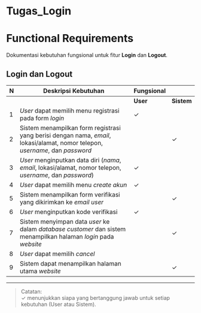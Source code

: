 # Tugas_Login

# Functional Requirements

Dokumentasi kebutuhan fungsional untuk fitur **Login** dan **Logout**.

## Login dan Logout

| N  | Deskripsi Kebutuhan                                                                                   | Fungsional |      |
|----|--------------------------------------------------------------------------------------------------------|------------|------|
|    |                                                                                                        | **User**   | **Sistem** |
| 1  | _User_ dapat memilih menu registrasi pada form _login_                                                  | ✓          |          |
| 2  | Sistem menampilkan form registrasi yang berisi dengan nama, _email_, lokasi/alamat, nomor telepon, _username_, dan _password_ |            | ✓        |
| 3  | _User_ menginputkan data diri (_nama_, _email_, lokasi/alamat, nomor telepon, _username_, dan _password_) | ✓          |          |
| 4  | _User_ dapat memilih menu _create akun_                                                                 | ✓          |          |
| 5  | Sistem menampilkan form verifikasi yang dikirimkan ke _email user_                                      |            | ✓        |
| 6  | _User_ menginputkan kode verifikasi                                                                    | ✓          |          |
| 7  | Sistem menyimpan data _user_ ke dalam _database customer_ dan sistem menampilkan halaman _login_ pada _website_ |            | ✓        |
| 8  | _User_ dapat memilih _cancel_                                                                           |         |            |
| 9  | Sistem dapat menampilkan halaman utama _website_                                                       |            | ✓        |

---

> Catatan:  
> ✓ menunjukkan siapa yang bertanggung jawab untuk setiap kebutuhan (User atau Sistem).

